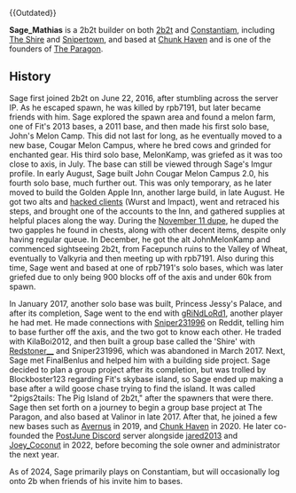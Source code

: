{{Outdated}}

**Sage_Mathias** is a 2b2t builder on both [2b2t](https://2b2t.miraheze.org/wiki/2b2t) and [Constantiam](https://2b2t.miraheze.org/wiki/Constantiam), including [The Shire](https://2b2t.miraheze.org/wiki/The_Shire) and [Snipertown](https://2b2t.miraheze.org/wiki/Snipertown), and based at [Chunk Haven](https://2b2t.miraheze.org/wiki/Chunk_Haven) and is one of the founders of [The Paragon](https://2b2t.miraheze.org/wiki/The_Paragon).

## History
Sage first joined 2b2t on June 22, 2016, after stumbling across the server IP. As he escaped spawn, he was killed by rpb7191, but later became friends with him. Sage explored the spawn area and found a melon farm, one of Fit's 2013 bases, a 2011 base, and then made his first solo base, John's Melon Camp. This did not last for long, as he eventually moved to a new base, Cougar Melon Campus, where he bred cows and grinded for enchanted gear. His third solo base, MelonKamp, was griefed as it was too close to axis, in July. The base can still be viewed through Sage's Imgur profile. In early August, Sage built John Cougar Melon Campus 2.0, his fourth solo base, much further out. This was only temporary, as he later moved to build the Golden Apple Inn, another large build, in late August. He got two alts and [hacked clients](https://2b2t.miraheze.org/wiki/Cheat_Clients) (Wurst and Impact), went and retraced his steps, and brought one of the accounts to the Inn, and gathered supplies at helpful places along the way. During the [November 11 dupe](https://2b2t.miraheze.org/wiki/Duplication_Glitches), he duped the two gapples he found in chests, along with other decent items, despite only having regular queue. In December, he got the alt JohnMelonKamp and commenced sightseeing 2b2t, from Facepunch ruins to the Valley of Wheat, eventually to Valkyria and then meeting up with rpb7191. Also during this time, Sage went and based at one of rpb7191's solo bases, which was later griefed due to only being 900 blocks off of the axis and under 60k from spawn.

In January 2017, another solo base was built, Princess Jessy's Palace, and after its completion, Sage went to the end with [gRiNdLoRd1](https://2b2t.miraheze.org/wiki/gRiNdLoRd1), another player he had met. He made connections with [Sniper231996](https://2b2t.miraheze.org/wiki/Sniper231996) on Reddit, telling him to base further off the axis, and the two got to know each other. He traded with KilaBoi2012, and then built a group base called the 'Shire' with [Redstoner__](https://2b2t.miraheze.org/wiki/Redstoner__) and Sniper231996, which was abandoned in March 2017. Next, Sage met FinalBenlus and helped him with a building side project. Sage decided to plan a group project after its completion, but was trolled by Blockboster123 regarding Fit's skybase island, so Sage ended up making a base after a wild goose chase trying to find the island. It was called "2pigs2tails: The Pig Island of 2b2t," after the spawners that were there. Sage then set forth on a journey to begin a group base project at The Paragon, and also based at Valinor in late 2017. After that, he joined a few new bases such as [Avernus](https://2b2t.miraheze.org/wiki/Avernus) in 2019, and [Chunk Haven](https://2b2t.miraheze.org/wiki/Chunk_Haven) in 2020. He later co-founded the [PostJune Discord](https://2b2t.miraheze.org/wiki/PostJune_Discord) server alongside [jared2013](https://2b2t.miraheze.org/wiki/jared2013) and [Joey_Coconut](https://2b2t.miraheze.org/wiki/Joey_Coconut) in 2022, before becoming the sole owner and administrator the next year.

As of 2024, Sage primarily plays on Constantiam, but will occasionally log onto 2b when friends of his invite him to bases.